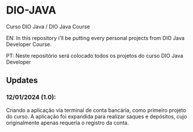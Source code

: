 # DIO-JAVA
Curso DIO Java / DIO Java Course

EN:
In this repository i'll be putting every personal projects from DIO Java Developer Course.

PT:
Neste repositório será colocado todos os projetos do curso DIO Java Developer

## Updates
### 12/01/2024 (1.0):
Criando a aplicação via terminal de conta bancária, como primeiro projeto do curso.
A aplicação foi expandida para realizar saques e depósitos, cujo originalmente apenas requeria o registro da conta.
